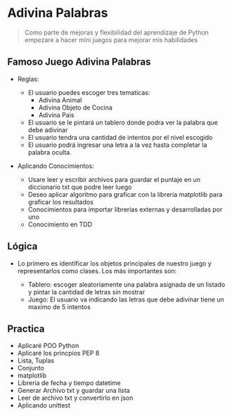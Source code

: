 # Adivina Palabras

> Como parte de mejoras y flexibilidad del aprendizaje de Python empezare a hacer mini juegos para mejorar mis habilidades 

## Famoso Juego Adivina Palabras

- Reglas: 
    - El usuario puedes escoger tres  tematicas: 
        - Adivina Animal 
        - Adivina Objeto de Cocina
        - Adivina Pais
    - El usuario se le pintará un tablero donde podra ver la palabra que debe adivinar 
    - El usuario tendra una cantidad de intentos por el nivel escogido  
    - El usuario podrá ingresar una letra a la vez hasta completar la palabra oculta. 

- Aplicando Conocimientos: 
    - Usare leer y escribir archivos para guardar el puntaje en un diccionario txt que podre leer luego 
    - Deseo aplicar algoritmo para graficar con la libreria matplotlib para graficar los resultados
    - Conocimientos para importar librerias externas y desarrolladas por uno
    - Conocimiento en TDD   

## Lógica 
- Lo primero es identificar los objetos principales de nuestro juego y representarlos como clases. Los más importantes son:

    - Tablero: escoger aleatoriamente una palabra asignada de un listado y pintar la cantidad de letras sin mostrar
    - Juego: El usuario va indicando las letras que debe adivinar tiene un maximo de 5 intentos


## Practica 
- Aplicaré POO Python 
- Aplicaré los princpios PEP 8
- Lista, Tuplas 
- Conjunto 
- matplotlib
- Libreria de fecha y tiempo datetime
- Generar Archivo txt y guardar una lista 
- Leer de archivo txt y convertirlo en json 
- Aplicando unittest

